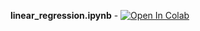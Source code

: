 **linear_regression.ipynb** - [![Open In Colab](https://colab.research.google.com/assets/colab-badge.svg)](https://colab.research.google.com/github/harihkim/learning_machine_learning/blob/main/linear_regression.ipynb)
